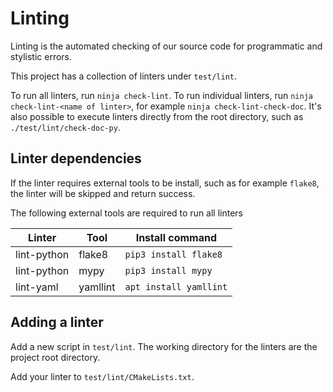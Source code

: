 # Linting

Linting is the automated checking of our source code for programmatic and
stylistic errors.

This project has a collection of linters under `test/lint`.

To run all linters, run `ninja check-lint`. To run individual linters, run
`ninja check-lint-<name of linter>`, for example `ninja check-lint-check-doc`.
It's also possible to execute linters directly from the root directory, such as
`./test/lint/check-doc-py`.

## Linter dependencies

If the linter requires external tools to be install, such as for example
`flake8`, the linter will be skipped and return success.

The following external tools are required to run all linters

| Linter        | Tool          | Install command        |
| ------------- | ------------- | ---------------------- |
| lint-python   | flake8        | `pip3 install flake8`  |
| lint-python   | mypy          | `pip3 install mypy`    |
| lint-yaml     | yamllint      | `apt install yamllint` |

## Adding a linter

Add a new script in `test/lint`. The working directory for the linters are the
project root directory.

Add your linter to `test/lint/CMakeLists.txt`.
